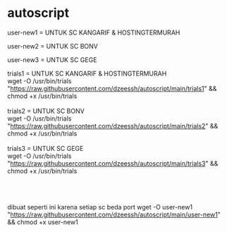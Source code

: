 # autoscript

user-new1 = UNTUK SC KANGARIF & HOSTINGTERMURAH<br>

user-new2 = UNTUK SC BONV<br>

user-new3 = UNTUK SC GEGE<br>


trials1 = UNTUK SC KANGARIF & HOSTINGTERMURAH<br>
wget  -O /usr/bin/trials "https://raw.githubusercontent.com/dzeessh/autoscript/main/trials1" && chmod +x /usr/bin/trials<br><br>
trials2 = UNTUK SC BONV<br>
wget  -O /usr/bin/trials "https://raw.githubusercontent.com/dzeessh/autoscript/main/trials2" && chmod +x /usr/bin/trials<br><br>
trials3 = UNTUK SC GEGE<br>
wget  -O /usr/bin/trials "https://raw.githubusercontent.com/dzeessh/autoscript/main/trials3" && chmod +x /usr/bin/trials<br><br><br><br>


dibuat seperti ini karena setiap sc beda port
wget  -O user-new1 "https://raw.githubusercontent.com/dzeessh/autoscript/main/user-new1" && chmod +x user-new1
